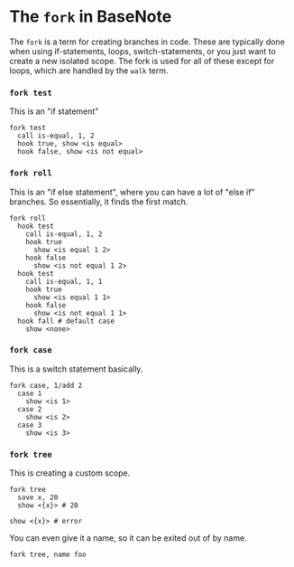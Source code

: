 # The `fork` in BaseNote

The `fork` is a term for creating branches in code. These are typically
done when using if-statements, loops, switch-statements, or you just
want to create a new isolated scope. The fork is used for all of these
except for loops, which are handled by the `walk` term.

### `fork test`

This is an "if statement"

```
fork test
  call is-equal, 1, 2
  hook true, show <is equal>
  hook false, show <is not equal>
```

### `fork roll`

This is an "if else statement", where you can have a lot of "else if"
branches. So essentially, it finds the first match.

```
fork roll
  hook test
    call is-equal, 1, 2
    hook true
      show <is equal 1 2>
    hook false
      show <is not equal 1 2>
  hook test
    call is-equal, 1, 1
    hook true
      show <is equal 1 1>
    hook false
      show <is not equal 1 1>
  hook fall # default case
    show <none>
```

### `fork case`

This is a switch statement basically.

```
fork case, 1/add 2
  case 1
    show <is 1>
  case 2
    show <is 2>
  case 3
    show <is 3>
```

### `fork tree`

This is creating a custom scope.

```
fork tree
  save x, 20
  show <{x}> # 20

show <{x}> # error
```

You can even give it a name, so it can be exited out of by name.

```
fork tree, name foo
```
